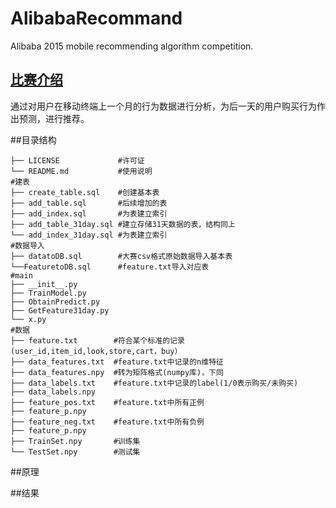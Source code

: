 # AlibabaRecommand
 Alibaba 2015 mobile recommending algorithm competition.
 
## [比赛介绍](http://tianchi.aliyun.com/competition/introduction.htm?spm=5176.100066.333.2.YI657c&raceId=1)
通过对用户在移动终端上一个月的行为数据进行分析，为后一天的用户购买行为作出预测，进行推荐。

##目录结构

```
├── LICENSE         	#许可证
└── README.md       	#使用说明
#建表
├── create_table.sql    #创建基本表
├── add_table.sql 		#后续增加的表
├── add_index.sql       #为表建立索引
├── add_table_31day.sql #建立存储31天数据的表，结构同上
└── add_index_31day.sql #为表建立索引
#数据导入
├── datatoDB.sql      	#大赛csv格式原始数据导入基本表
└──FeaturetoDB.sql   	#feature.txt导入对应表
#main
├── __init__.py
├── TrainModel.py
├── ObtainPredict.py
├── GetFeature31day.py
└── x.py
#数据 
├── feature.txt        #符合某个标准的记录(user_id,item_id,look,store,cart，buy）
├── data_features.txt  #feature.txt中记录的n维特征
├── data_features.npy  #转为矩阵格式(numpy库)，下同
├── data_labels.txt    #feature.txt中记录的label(1/0表示购买/未购买)
├── data_labels.npy    
├── feature_pos.txt    #feature.txt中所有正例
├── feature_p.npy      
├── feature_neg.txt    #feature.txt中所有负例
├── feature_p.npy
├── TrainSet.npy       #训练集
└── TestSet.npy        #测试集

```

##原理

##结果
